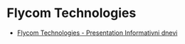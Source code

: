 # Flycom Technologies


* [Flycom Technologies - Presentation Informativni dnevi](https://docs.google.com/presentation/d/1lLOHWsS5LW18AC9fNBanMRnSJ4ycTY5WXEBc2cm3kzc/edit?usp=sharing)
